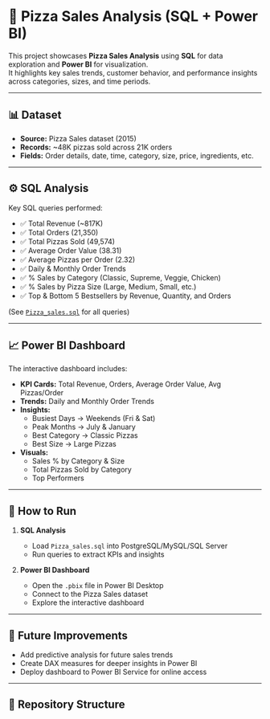 # 🍕 Pizza Sales Analysis (SQL + Power BI)

This project showcases **Pizza Sales Analysis** using **SQL** for data exploration and **Power BI** for visualization.  
It highlights key sales trends, customer behavior, and performance insights across categories, sizes, and time periods.

---

## 📊 Dataset
- **Source:** Pizza Sales dataset (2015)  
- **Records:** ~48K pizzas sold across 21K orders  
- **Fields:** Order details, date, time, category, size, price, ingredients, etc.  

---

## ⚙️ SQL Analysis
Key SQL queries performed:  
- ✅ Total Revenue (~817K)  
- ✅ Total Orders (21,350)  
- ✅ Total Pizzas Sold (49,574)  
- ✅ Average Order Value (38.31)  
- ✅ Average Pizzas per Order (2.32)  
- ✅ Daily & Monthly Order Trends  
- ✅ % Sales by Category (Classic, Supreme, Veggie, Chicken)  
- ✅ % Sales by Pizza Size (Large, Medium, Small, etc.)  
- ✅ Top & Bottom 5 Bestsellers by Revenue, Quantity, and Orders  

(See [`Pizza_sales.sql`](./Pizza_sales.sql) for all queries)

---

## 📈 Power BI Dashboard
The interactive dashboard includes:  
- **KPI Cards:** Total Revenue, Orders, Average Order Value, Avg Pizzas/Order  
- **Trends:** Daily and Monthly Order Trends  
- **Insights:**  
  - Busiest Days → Weekends (Fri & Sat)  
  - Peak Months → July & January  
  - Best Category → Classic Pizzas  
  - Best Size → Large Pizzas  
- **Visuals:**  
  - Sales % by Category & Size  
  - Total Pizzas Sold by Category  
  - Top Performers  

---

## 🚀 How to Run
1. **SQL Analysis**  
   - Load `Pizza_sales.sql` into PostgreSQL/MySQL/SQL Server  
   - Run queries to extract KPIs and insights  

2. **Power BI Dashboard**  
   - Open the `.pbix` file in Power BI Desktop  
   - Connect to the Pizza Sales dataset  
   - Explore the interactive dashboard  

---

## 🔮 Future Improvements
- Add predictive analysis for future sales trends  
- Create DAX measures for deeper insights in Power BI  
- Deploy dashboard to Power BI Service for online access  

---

## 📂 Repository Structure
